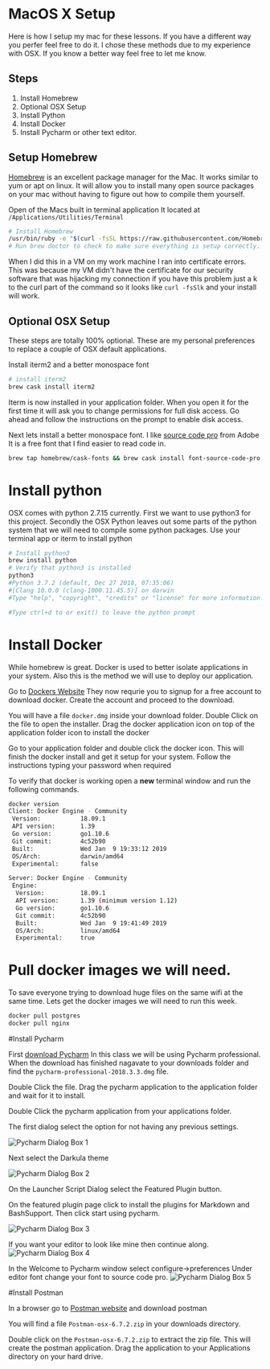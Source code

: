 # MacOS X Setup

Here is how I setup my mac for these lessons. If you have a different way you perfer feel free to do it.
I chose these methods due to my experience with OSX. If you know a better way feel free to let me know.

## Steps

1. Install Homebrew
2. Optional OSX Setup
3. Install Python
4. Install Docker
5. Install Pycharm or other text editor. 

## Setup Homebrew

[Homebrew](https://brew.sh/) is an excellent package manager for the Mac. It works similar to yum 
or apt on linux. It will allow you to install many open source packages on your mac without having
to figure out how to compile them yourself.

Open of the Macs built in terminal application It located at `/Applications/Utilities/Terminal`

```bash
# Install Homebrew
/usr/bin/ruby -e "$(curl -fsSL https://raw.githubusercontent.com/Homebrew/install/master/install)"
# Run brew doctor to check to make sure everything is setup correctly. 
```

When I did this in a VM on my work machine I ran into certificate errors. This was because my VM didn't 
have the certificate for our security software that was hijacking my connection if you have this 
problem just a k to the curl part of the command so it looks like `curl -fsSlk` and your install will 
work.

## Optional OSX Setup

These steps are totally 100% optional. These are my personal preferences to replace a couple of OSX default 
applications. 

Install iterm2 and a better monospace font
```bash
# install iterm2
brew cask install iterm2
```
Iterm is now installed in your application folder. When you open it for the first time it will ask
you to change permissions for full disk access. Go ahead and follow the instructions on the prompt
to enable disk access.

Next lets install a better monospace font. I like [source code pro](https://github.com/adobe-fonts/source-code-pro) 
from Adobe It is a free font that I find easier to read code in. 
```bash
brew tap homebrew/cask-fonts && brew cask install font-source-code-pro
```

# Install python
OSX comes with python 2.7.15 currently. First we want to use python3 for this project. Secondly the
OSX Python leaves out some parts of the python system that we will need to compile some python 
packages. Use your terminal app or iterm to install python

```bash
# Install python3
brew install python
# Verify that python3 is installed
python3
#Python 3.7.2 (default, Dec 27 2018, 07:35:06)
#[Clang 10.0.0 (clang-1000.11.45.5)] on darwin
#Type "help", "copyright", "credits" or "license" for more information.

#Type ctrl+d to or exit() to leave the python prompt
```

# Install Docker

While homebrew is great. Docker is used to better isolate applications in your system. Also this 
is the method we will use to deploy our application. 

Go to [Dockers Website](https://hub.docker.com/editions/community/docker-ce-desktop-mac)
They now requrie you to signup for a free account to download docker. Create the account and proceed 
to the download. 

You will have a file `docker.dmg` inside your download folder. Double Click on the file to open 
the installer. Drag the docker application icon on top of the application folder icon to install 
the docker

Go to your application folder and double click the docker icon. This will finish the docker install
and get it setup for your system. Follow the instructions typing your password when required

To verify that docker is working open a **new** terminal window and run the following commands. 

```bash
docker version
Client: Docker Engine - Community
 Version:           18.09.1
 API version:       1.39
 Go version:        go1.10.6
 Git commit:        4c52b90
 Built:             Wed Jan  9 19:33:12 2019
 OS/Arch:           darwin/amd64
 Experimental:      false

Server: Docker Engine - Community
 Engine:
  Version:          18.09.1
  API version:      1.39 (minimum version 1.12)
  Go version:       go1.10.6
  Git commit:       4c52b90
  Built:            Wed Jan  9 19:41:49 2019
  OS/Arch:          linux/amd64
  Experimental:     true
```

# Pull docker images we will need.
To save everyone trying to download huge files on the same wifi at the same time. Lets get the docker
images we will need to run this week. 

```bash
docker pull postgres
docker pull nginx
```
#Install Pycharm

First [download Pycharm](https://www.jetbrains.com/pycharm/download/#section=mac) In this class we will be using Pycharm professional. When the download has finished nagavate to your downloads folder and find the `pycharm-professional-2018.3.3.dmg` file. 

Double Click the file. Drag the pycharm application to the application folder and wait for it to install. 

Double Click the pycharm application from your applications folder. 

The first dialog select the option for not having any previous settings. 

![Pycharm Dialog Box 1](https://raw.githubusercontent.com/kellanjacobs/midwaypython/master/docs/000_Setup/images/pycharmdia1.png)

Next select the Darkula theme

![Pycharm Dialog Box 2](https://raw.githubusercontent.com/kellanjacobs/midwaypython/master/docs/000_Setup/images/pycharmdia2.png)

On the Launcher Script Dialog select the Featured Plugin button.

On the featured plugin page click to install the plugins for Markdown and BashSupport. Then click start using pycharm.

![Pycharm Dialog Box 3](https://raw.githubusercontent.com/kellanjacobs/midwaypython/master/docs/000_Setup/images/pycharmdia3.png)

If you want your editor to look like mine then continue along. 
![Pycharm Dialog Box 4](https://raw.githubusercontent.com/kellanjacobs/midwaypython/master/docs/000_Setup/images/pycharmdia4.png)

In the Welcome to Pycharm window select configure->preferences Under editor font change your font to source code pro. 
![Pycharm Dialog Box 5](https://raw.githubusercontent.com/kellanjacobs/midwaypython/master/docs/000_Setup/images/pycharmdia5.png)


#Install Postman

In a browser go to [Postman website](https://www.getpostman.com/downloads/) and download postman

You will find a file `Postman-osx-6.7.2.zip` in your downloads directory. 

Double click on the `Postman-osx-6.7.2.zip` to extract the zip file. This will create the postman application.
Drag the application to your Applications directory on your hard drive. 


